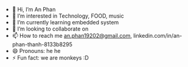- 👋 Hi, I’m An Phan
- 👀 I’m interested in Technology, FOOD, music
- 🌱 I’m currently learning embedded system
- 💞️ I’m looking to collaborate on 
- 📫 How to reach me an.phan19202@gmail.com, linkedin.com/in/an-phan-thanh-8133b8295
- 😄 Pronouns: he he
- ⚡ Fun fact: we are monkeys :D

<!---
hcmut-An-Phan/hcmut-An-Phan is a ✨ special ✨ repository because its `README.md` (this file) appears on your GitHub profile.
You can click the Preview link to take a look at your changes.
--->
